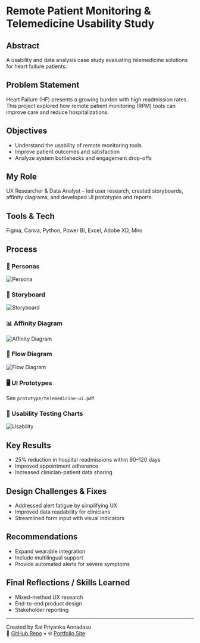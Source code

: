 
# Remote Patient Monitoring & Telemedicine Usability Study

## Abstract
A usability and data analysis case study evaluating telemedicine solutions for heart failure patients.

## Problem Statement
Heart Failure (HF) presents a growing burden with high readmission rates. This project explored how remote patient monitoring (RPM) tools can improve care and reduce hospitalizations.

## Objectives
- Understand the usability of remote monitoring tools
- Improve patient outcomes and satisfaction
- Analyze system bottlenecks and engagement drop-offs

## My Role
UX Researcher & Data Analyst – led user research, created storyboards, affinity diagrams, and developed UI prototypes and reports.

## Tools & Tech
Figma, Canva, Python, Power BI, Excel, Adobe XD, Miro

## Process

### 📌 Personas
![Persona](images/persona-patient.png)

### 📘 Storyboard
![Storyboard](images/storyboard.png)

### 📊 Affinity Diagram
![Affinity Diagram](images/affinity-diagram.png)

### 🔄 Flow Diagram
![Flow Diagram](images/flowchart.png)

### 🖥️ UI Prototypes
See `prototype/telemedicine-ui.pdf`

### 🧪 Usability Testing Charts
![Usability](images/usability-chart.png)

## Key Results
- 25% reduction in hospital readmissions within 90–120 days
- Improved appointment adherence
- Increased clinician-patient data sharing

## Design Challenges & Fixes
- Addressed alert fatigue by simplifying UX
- Improved data readability for clinicians
- Streamlined form input with visual indicators

## Recommendations
- Expand wearable integration
- Include multilingual support
- Provide automated alerts for severe symptoms

## Final Reflections / Skills Learned
- Mixed-method UX research
- End-to-end product design
- Stakeholder reporting

---

Created by Sai Priyanka Annadasu  
📎 [GitHub Repo](#) • 🌐 [Portfolio Site](#)
